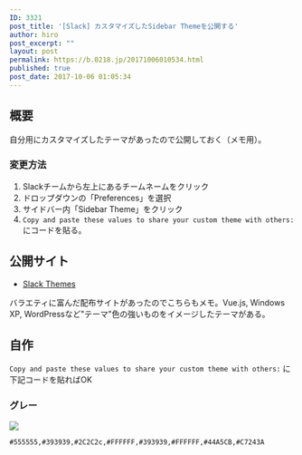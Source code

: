 ```yaml
---
ID: 3321
post_title: '[Slack] カスタマイズしたSidebar Themeを公開する'
author: hiro
post_excerpt: ""
layout: post
permalink: https://b.0218.jp/20171006010534.html
published: true
post_date: 2017-10-06 01:05:34
---
```

## 概要

自分用にカスタマイズしたテーマがあったので公開しておく（メモ用）。

### 変更方法

1. Slackチームから左上にあるチームネームをクリック
1. ドロップダウンの「Preferences」を選択
1. サイドバー内「Sidebar Theme」をクリック
1. `Copy and paste these values to share your custom theme with others:` にコードを貼る。

<!--more-->

## 公開サイト

* [Slack Themes](http://slackthemes.net/)

バラエティに富んだ配布サイトがあったのでこちらもメモ。Vue.js, Windows XP, WordPressなど"テーマ"色の強いものをイメージしたテーマがある。

## 自作
`Copy and paste these values to share your custom theme with others:` に下記コードを貼ればOK

### グレー
![](https://i.imgur.com/bEVHXzL.png)
```
#555555,#393939,#2C2C2c,#FFFFFF,#393939,#FFFFFF,#44A5CB,#C7243A
```